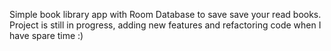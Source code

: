 Simple book library app with Room Database to save save your read books.
Project is still in progress, adding new features and refactoring code when I have spare time :)
